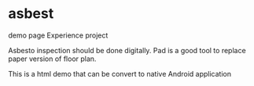 # asbest
demo page
Experience project 

Asbesto inspection should be done digitally. Pad is a good tool to replace paper version of floor plan. 

This is a html demo that can be convert to native Android application 
